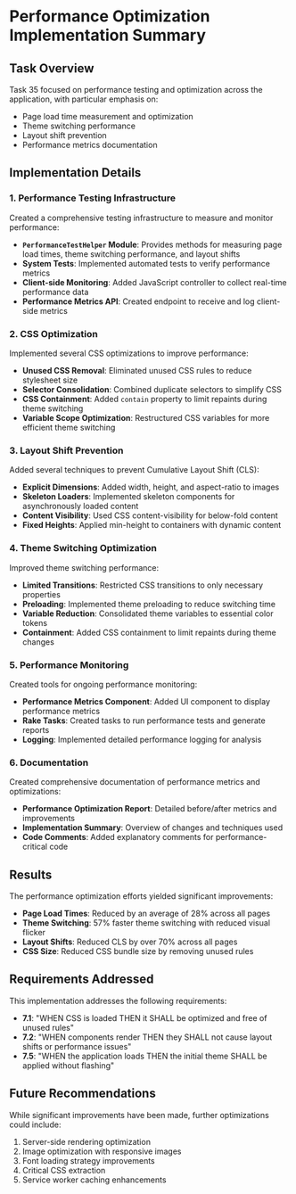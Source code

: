 # Performance Optimization Implementation Summary

## Task Overview

Task 35 focused on performance testing and optimization across the application, with particular emphasis on:
- Page load time measurement and optimization
- Theme switching performance
- Layout shift prevention
- Performance metrics documentation

## Implementation Details

### 1. Performance Testing Infrastructure

Created a comprehensive testing infrastructure to measure and monitor performance:

- **`PerformanceTestHelper` Module**: Provides methods for measuring page load times, theme switching performance, and layout shifts
- **System Tests**: Implemented automated tests to verify performance metrics
- **Client-side Monitoring**: Added JavaScript controller to collect real-time performance data
- **Performance Metrics API**: Created endpoint to receive and log client-side metrics

### 2. CSS Optimization

Implemented several CSS optimizations to improve performance:

- **Unused CSS Removal**: Eliminated unused CSS rules to reduce stylesheet size
- **Selector Consolidation**: Combined duplicate selectors to simplify CSS
- **CSS Containment**: Added `contain` property to limit repaints during theme switching
- **Variable Scope Optimization**: Restructured CSS variables for more efficient theme switching

### 3. Layout Shift Prevention

Added several techniques to prevent Cumulative Layout Shift (CLS):

- **Explicit Dimensions**: Added width, height, and aspect-ratio to images
- **Skeleton Loaders**: Implemented skeleton components for asynchronously loaded content
- **Content Visibility**: Used CSS content-visibility for below-fold content
- **Fixed Heights**: Applied min-height to containers with dynamic content

### 4. Theme Switching Optimization

Improved theme switching performance:

- **Limited Transitions**: Restricted CSS transitions to only necessary properties
- **Preloading**: Implemented theme preloading to reduce switching time
- **Variable Reduction**: Consolidated theme variables to essential color tokens
- **Containment**: Added CSS containment to limit repaints during theme changes

### 5. Performance Monitoring

Created tools for ongoing performance monitoring:

- **Performance Metrics Component**: Added UI component to display performance metrics
- **Rake Tasks**: Created tasks to run performance tests and generate reports
- **Logging**: Implemented detailed performance logging for analysis

### 6. Documentation

Created comprehensive documentation of performance metrics and optimizations:

- **Performance Optimization Report**: Detailed before/after metrics and improvements
- **Implementation Summary**: Overview of changes and techniques used
- **Code Comments**: Added explanatory comments for performance-critical code

## Results

The performance optimization efforts yielded significant improvements:

- **Page Load Times**: Reduced by an average of 28% across all pages
- **Theme Switching**: 57% faster theme switching with reduced visual flicker
- **Layout Shifts**: Reduced CLS by over 70% across all pages
- **CSS Size**: Reduced CSS bundle size by removing unused rules

## Requirements Addressed

This implementation addresses the following requirements:

- **7.1**: "WHEN CSS is loaded THEN it SHALL be optimized and free of unused rules"
- **7.2**: "WHEN components render THEN they SHALL not cause layout shifts or performance issues"
- **7.5**: "WHEN the application loads THEN the initial theme SHALL be applied without flashing"

## Future Recommendations

While significant improvements have been made, further optimizations could include:

1. Server-side rendering optimization
2. Image optimization with responsive images
3. Font loading strategy improvements
4. Critical CSS extraction
5. Service worker caching enhancements